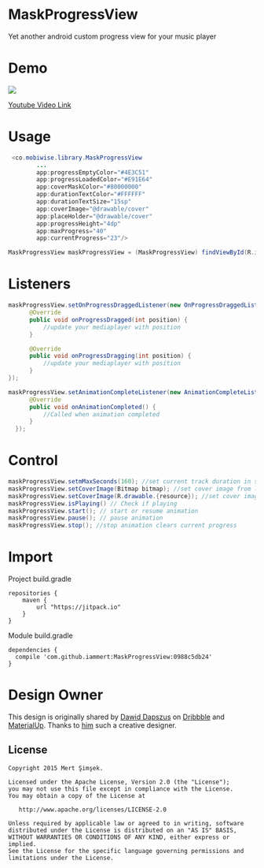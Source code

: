 # MaskProgressView
Yet another android custom progress view for your music player

# Demo
<img src="https://raw.githubusercontent.com/iammert/MaskProgressView/master/art/art.png"/>

[Youtube Video Link](https://www.youtube.com/watch?v=9ysT9VmaNXU)

# Usage

```java
 <co.mobiwise.library.MaskProgressView
        ...
        app:progressEmptyColor="#4E3C51"
        app:progressLoadedColor="#E91E64"
        app:coverMaskColor="#80000000"
        app:durationTextColor="#FFFFFF"
        app:durationTextSize="15sp"
        app:coverImage="@drawable/cover"
        app:placeHolder="@drawable/cover"
        app:progressHeight="4dp"
        app:maxProgress="40"
        app:currentProgress="23"/>
```

```java
MaskProgressView maskProgressView = (MaskProgressView) findViewById(R.id.maskProgressView);
```

# Listeners
```java
maskProgressView.setOnProgressDraggedListener(new OnProgressDraggedListener() {
      @Override
      public void onProgressDragged(int position) {
          //update your mediaplayer with position
      }

      @Override
      public void onProgressDragging(int position) {
          //update your mediaplayer with position
      }
});
```

```java
maskProgressView.setAnimationCompleteListener(new AnimationCompleteListener() {
      @Override
      public void onAnimationCompleted() {
          //Called when animation completed
      }
  });
```

# Control
```java
maskProgressView.setmMaxSeconds(160); //set current track duration in seconds
maskProgressView.setCoverImage(Bitmap bitmap); //set cover image from loaded bitmap
maskProgressView.setCoverImage(R.drawable.{resource}); //set cover image from resource
maskProgressView.isPlaying() // Check if playing
maskProgressView.start(); // start or resume animation
maskProgressView.pause(); // pause animation
maskProgressView.stop(); //stop animation clears current progress
```

# Import
Project build.gradle

```
repositories {
    maven {
        url "https://jitpack.io"
    }
}
```

Module build.gradle
```
dependencies {
  compile 'com.github.iammert:MaskProgressView:0988c5db24'
}
```

# Design Owner

This design is originally shared by [Dawid Dapszus](https://twitter.com/@Dapszus) on [Dribbble](https://dribbble.com/shots/2159130-CrowdPlayer-Android-app) and [MaterialUp](https://www.materialup.com/posts/crowdplayer-sketch-freebie).
Thanks to [him](https://twitter.com/@Dapszus) such a creative designer.

License
--------


    Copyright 2015 Mert Şimşek.

    Licensed under the Apache License, Version 2.0 (the "License");
    you may not use this file except in compliance with the License.
    You may obtain a copy of the License at

       http://www.apache.org/licenses/LICENSE-2.0

    Unless required by applicable law or agreed to in writing, software
    distributed under the License is distributed on an "AS IS" BASIS,
    WITHOUT WARRANTIES OR CONDITIONS OF ANY KIND, either express or implied.
    See the License for the specific language governing permissions and
    limitations under the License.
